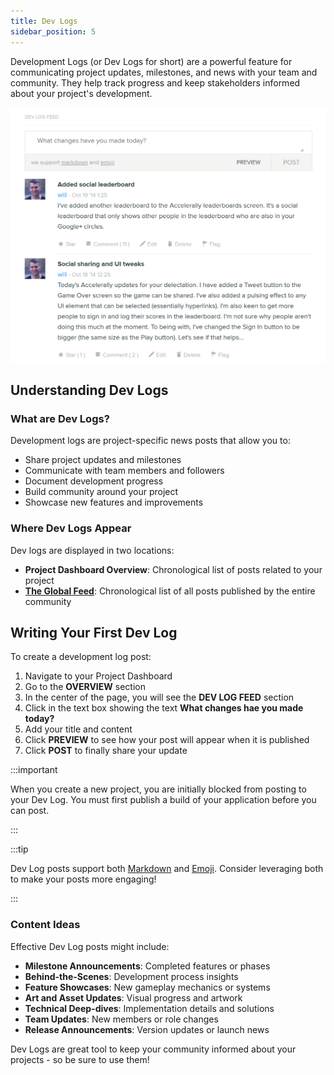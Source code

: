 ```yaml
---
title: Dev Logs
sidebar_position: 5
---
```


Development Logs (or Dev Logs for short) are a powerful feature for communicating project updates, milestones, and news with your team and community. They help track progress and keep stakeholders informed about your project's development.

![Dev Log](/img/user-manual/editor/projects/dev-log.png)

## Understanding Dev Logs

### What are Dev Logs?

Development logs are project-specific news posts that allow you to:

- Share project updates and milestones
- Communicate with team members and followers
- Document development progress
- Build community around your project
- Showcase new features and improvements

### Where Dev Logs Appear

Dev logs are displayed in two locations:

- **Project Dashboard Overview**: Chronological list of posts related to your project
- [**The Global Feed**](https://playcanvas.com/feed): Chronological list of all posts published by the entire community

## Writing Your First Dev Log

To create a development log post:

1. Navigate to your Project Dashboard
2. Go to the **OVERVIEW** section
3. In the center of the page, you will see the **DEV LOG FEED** section
4. Click in the text box showing the text **What changes hae you made today?**
5. Add your title and content
6. Click **PREVIEW** to see how your post will appear when it is published
7. Click **POST** to finally share your update

:::important

When you create a new project, you are initially blocked from posting to your Dev Log. You must first publish a build of your application before you can post.

:::

:::tip

Dev Log posts support both [Markdown](https://daringfireball.net/projects/markdown/syntax) and [Emoji](https://www.webfx.com/tools/emoji-cheat-sheet/). Consider leveraging both to make your posts more engaging!

:::

### Content Ideas

Effective Dev Log posts might include:

- **Milestone Announcements**: Completed features or phases
- **Behind-the-Scenes**: Development process insights
- **Feature Showcases**: New gameplay mechanics or systems
- **Art and Asset Updates**: Visual progress and artwork
- **Technical Deep-dives**: Implementation details and solutions
- **Team Updates**: New members or role changes
- **Release Announcements**: Version updates or launch news

Dev Logs are great tool to keep your community informed about your projects - so be sure to use them!
